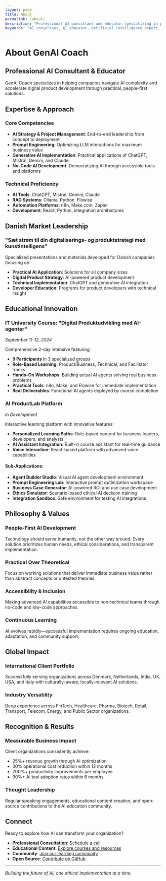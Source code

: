 ```yaml
---
layout: page
title: About
permalink: /about/
description: "Professional AI consultant and educator specializing in people-first artificial intelligence. Expert guidance for responsible AI implementation and ethical technology development."
keywords: "AI consultant, AI educator, artificial intelligence expert, responsible AI, AI ethics, technology consultant"
---
```


# About GenAI Coach

## Professional AI Consultant & Educator

GenAI Coach specializes in helping companies navigate AI complexity and accelerate digital product development through practical, people-first solutions.

## Expertise & Approach

### Core Competencies
- **AI Strategy & Project Management**: End-to-end leadership from concept to deployment
- **Prompt Engineering**: Optimizing LLM interactions for maximum business value
- **Generative AI Implementation**: Practical applications of ChatGPT, Mistral, Gemini, and Claude
- **No-Code AI Development**: Democratizing AI through accessible tools and platforms

### Technical Proficiency
- **AI Tools**: ChatGPT, Mistral, Gemini, Claude
- **RAG Systems**: Ollama, Python, Flowise
- **Automation Platforms**: n8n, Make.com, Zapier
- **Development**: React, Python, integration architectures

## Danish Market Leadership

### "Sæt strøm til din digitaliserings- og produktstrategi med kunstintelligens"

Specialized presentations and materials developed for Danish companies focusing on:
- **Practical AI Application**: Solutions for all company sizes
- **Digital Product Strategy**: AI-powered product development
- **Technical Implementation**: ChatGPT and generative AI integration
- **Developer Education**: Programs for product developers with technical insight

## Educational Innovation

### IT University Course: "Digital Produktudvikling med AI-agenter"
*September 11-12, 2024*

Comprehensive 2-day intensive featuring:
- **9 Participants** in 3 specialized groups
- **Role-Based Learning**: Product/Business, Technical, and Facilitator tracks
- **Hands-On Workshops**: Building actual AI agents solving real business problems
- **Practical Tools**: n8n, Make, and Flowise for immediate implementation
- **Real Deliverables**: Functional AI agents deployed by course completion

### AI ProductLab Platform
*In Development*

Interactive learning platform with innovative features:
- **Personalized Learning Paths**: Role-based content for business leaders, developers, and analysts
- **AI Assistant Integration**: Built-in course assistant for real-time guidance
- **Voice Interaction**: React-based platform with advanced voice capabilities

#### Sub-Applications:
- **Agent Builder Studio**: Visual AI agent development environment
- **Prompt Engineering Lab**: Interactive prompt optimization workspace
- **Business Case Generator**: AI-powered ROI and use case development
- **Ethics Simulator**: Scenario-based ethical AI decision training
- **Integration Sandbox**: Safe environment for testing AI integrations

## Philosophy & Values

### People-First AI Development
Technology should serve humanity, not the other way around. Every solution prioritizes human needs, ethical considerations, and transparent implementation.

### Practical Over Theoretical
Focus on working solutions that deliver immediate business value rather than abstract concepts or untested theories.

### Accessibility & Inclusion
Making advanced AI capabilities accessible to non-technical teams through no-code and low-code approaches.

### Continuous Learning
AI evolves rapidly—successful implementation requires ongoing education, adaptation, and community support.

## Global Impact

### International Client Portfolio
Successfully serving organizations across Denmark, Netherlands, India, UK, USA, and Italy with culturally-aware, locally-relevant AI solutions.

### Industry Versatility
Deep experience across FinTech, Healthcare, Pharma, Biotech, Retail, Transport, Telecom, Energy, and Public Sector organizations.

## Recognition & Results

### Measurable Business Impact
Client organizations consistently achieve:
- 25%+ revenue growth through AI optimization
- 30% operational cost reduction within 12 months
- 200%+ productivity improvements per employee
- 90%+ AI tool adoption rates within 6 months

### Thought Leadership
Regular speaking engagements, educational content creation, and open-source contributions to the AI education community.

## Connect

Ready to explore how AI can transform your organization?

- **Professional Consultation**: [Schedule a call](mailto:vinc@itu.dk)
- **Educational Content**: [Explore courses and resources](/ai/courses)
- **Community**: [Join our learning community](/ai/community)
- **Open Source**: [Contribute on GitHub](https://github.com/genai-coach/ai)

---

*Building the future of AI, one ethical implementation at a time.*